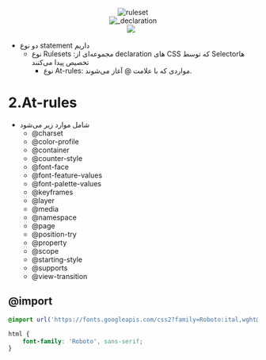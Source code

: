 <center>

![ruleset](https://developer.mozilla.org/en-US/docs/Web/CSS/CSS_syntax/Syntax/ruleset.png)
<br>
![_declaration](https://developer.mozilla.org/en-US/docs/Web/CSS/CSS_syntax/Syntax/css_syntax_-_declaration.png)
<br>
![](https://developer.mozilla.org/en-US/docs/Web/CSS/CSS_syntax/Syntax/css_syntax_-_statements_venn_diag.png)
![]()
![]()

</center>

* دو نوع statement داریم
    * نوع Rulesets :مجموعه‌ای از declaration های CSS که توسط Selectorها تخصیص پیدا می‌کنند
        * نوع At-rules: مواردی که با علامت @ آغاز می‌شوند.

# 2.At-rules

* شامل موارد زیر می‌شود
    * @charset
    * @color-profile
    * @container
    * @counter-style
    * @font-face
    * @font-feature-values
    * @font-palette-values
    * @keyframes
    * @layer
    * @media
    * @namespace
    * @page
    * @position-try
    * @property
    * @scope
    * @starting-style
    * @supports
    * @view-transition

## @import

```css
@import url('https://fonts.googleapis.com/css2?family=Roboto:ital,wght@0,300;0,400;0,700;1,900&display=swap');

html {
    font-family: 'Roboto', sans-serif;
}
```


